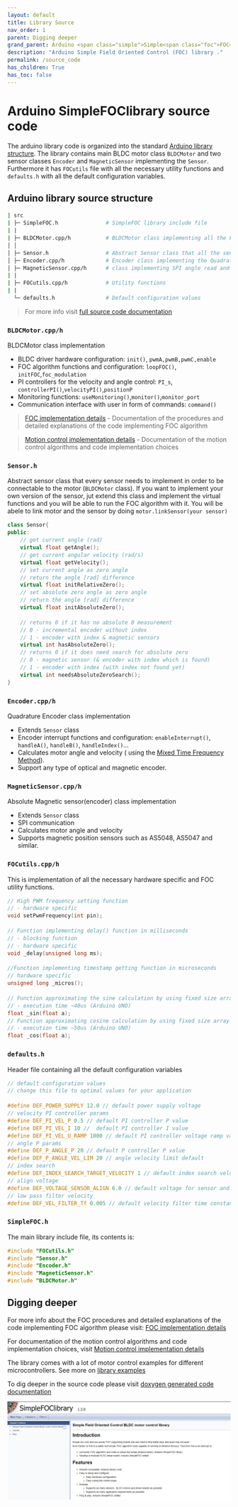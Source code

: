 ```yaml
---
layout: default
title: Library Source
nav_order: 1
parent: Digging deeper
grand_parent: Arduino <span class="simple">Simple<span class="foc">FOC</span>library</span>
description: "Arduino Simple Field Oriented Control (FOC) library ."
permalink: /source_code
has_children: True
has_toc: false
---
```


# Arduino <span class="simple">Simple<span class="foc">FOC</span>library</span> source code
The arduino library code is organized into the standard [Arduino library structure](https://github.com/arduino/Arduino/wiki/Library-Manager-FAQ). 
The library contains main BLDC motor class `BLDCMotor` and  two sensor classes `Encoder` and `MagneticSensor` implementing the `Sensor`. Furthermore it has `FOCutils` file with all the necessary utility functions and `defaults.h` with all the default configuration variables.

## Arduino library source structure
```sh
| src
| ├─ SimpleFOC.h               # SimpleFOC library include file
| |
| ├─ BLDCMotor.cpp/h           # BLDCMotor class implementing all the FOC operations
│ │ 
│ ├─ Sensor.h                  # Abstract Sensor class that all the sensors implement
│ ├─ Encoder.cpp/h             # Encoder class implementing the Quadrature encoder operations
│ ├─ MagneticSensor.cpp/h      # class implementing SPI angle read and interface for AS5047/8 type sensors
| |
| ├─ FOCutils.cpp/h            # Utility functions 
| |
  └─ defaults.h                # Default configuration values 
```

<blockquote class="info">For more info visit <a href="http://source.simplefoc.com/" target="_blank"> full source code documentation <i class="fa fa-external-link fa-sm"></i></a></blockquote>

### `BLDCMotor.cpp/h`
BLDCMotor class implementation
- BLDC driver hardware configuration: `init()`, `pwmA,pwmB,pwmC,enable`
- FOC algorithm functions and configuration: `loopFOC()`, `initFOC`,`foc_modulation`
- PI controllers for the velocity and angle control: `PI_s`, `controllerPI()`,`velocityPI()`,`positionP`
- Monitoring functions: `useMonitoring()`,`monitor()`,`monitor_port`
- Communication interface with user in form of commands: `command()`  

<blockquote class="info"><a href="foc_implementation"><i class="fa fa-copy"></i> FOC implementation details</a> - Documentation of the procedures and detailed explanations of the code implementing FOC algorithm 
</blockquote>
<blockquote class="info">
     <a href="motion_control_implementation"><i class="fa fa-copy"></i> Motion control implementation details</a> - Documentation of the motion control algorithms and code implementation choices
</blockquote>


### `Sensor.h`
Abstract sensor class that every sensor needs to implement in order to be connectable to the motor (`BLDCMotor` class). 
If you want to implement your own version of the sensor, jut extend this class and implement the virtual functions and you will be able to run the FOC algorithm with it.
You will be abele to link motor and the sensor by doing `motor.linkSensor(your sensor)`
```cpp
class Sensor{
public:
    // get current angle (rad) 
    virtual float getAngle();
    // get current angular velocity (rad/s)
    virtual float getVelocity();
    // set current angle as zero angle 
    // return the angle [rad] difference
    virtual float initRelativeZero();
    // set absolute zero angle as zero angle
    // return the angle [rad] difference
    virtual float initAbsoluteZero();

    // returns 0 if it has no absolute 0 measurement
    // 0 - incremental encoder without index
    // 1 - encoder with index & magnetic sensors
    virtual int hasAbsoluteZero();
    // returns 0 if it does need search for absolute zero
    // 0 - magnetic sensor (& encoder with index which is found)
    // 1 - encoder with index (with index not found yet)
    virtual int needsAbsoluteZeroSearch();
}
```

### `Encoder.cpp/h`
Quadrature Encoder class implementation  
- Extends `Sensor` class
- Encoder interrupt functions and configuration: `enableInterrupt()`, `handleA()`, `handleB()`, `handleIndex()`...
- Calculates motor angle and velocity ( using the [Mixed Time Frequency Method](https://github.com/askuric/Arduino-Mixed-Time-Frequency-Method)). 
- Support any type of optical and magnetic encoder. 

### `MagneticSensor.cpp/h`
Absolute Magnetic sensor(encoder) class implementation
- Extends `Sensor` class
- SPI communication
- Calculates motor angle and velocity
- Supports magnetic position sensors such as AS5048, AS5047 and similar. 
  

### `FOCutils.cpp/h`
This is implementation of all the necessary hardware specific and FOC utility functions.
```cpp
// High PWM frequency setting function
// - hardware specific
void setPwmFrequency(int pin);

// Function implementing delay() function in milliseconds 
// - blocking function
// - hardware specific
void _delay(unsigned long ms);

//Function implementing timestamp getting function in microseconds
// hardware specific
unsigned long _micros();

// Function approximating the sine calculation by using fixed size array
// - execution time ~40us (Arduino UNO)
float _sin(float a);
// Function approximating cosine calculation by using fixed size array
// - execution time ~50us (Arduino UNO)
float _cos(float a);
```


### `defaults.h`
Header file containing all the default configuration variables
```cpp
// default configuration values
// change this file to optimal values for your application

#define DEF_POWER_SUPPLY 12.0 // default power supply voltage
// velocity PI controller params
#define DEF_PI_VEL_P 0.5 // default PI controller P value
#define DEF_PI_VEL_I 10 //  default PI controller I value
#define DEF_PI_VEL_U_RAMP 1000 // default PI controller voltage ramp value
// angle P params
#define DEF_P_ANGLE_P 20 // default P controller P value
#define DEF_P_ANGLE_VEL_LIM 20 // angle velocity limit default
// index search 
#define DEF_INDEX_SEARCH_TARGET_VELOCITY 1 // default index search velocity
// align voltage
#define DEF_VOLTAGE_SENSOR_ALIGN 6.0 // default voltage for sensor and motor zero alignment
// low pass filter velocity
#define DEF_VEL_FILTER_Tf 0.005 // default velocity filter time constant
```

### `SimpleFOC.h`
The main library include file, its contents is:
```cpp
#include "FOCutils.h"
#include "Sensor.h"
#include "Encoder.h"
#include "MagneticSensor.h"
#include "BLDCMotor.h"
```


## Digging deeper

For more info about the FOC procedures and detailed explanations of the code implementing FOC algorithm please visit: <a href="foc_implementation"> FOC implementation details <i class="fa fa-external-link fa-sm"></i></a>

For documentation of the motion control algorithms and code implementation choices, visit <a href="motion_control_implementation"> Motion control implementation details <i class="fa fa-external-link fa-sm"></i></a>

The library comes with a lot of motor control examples for different microcontrollers. See more on [library examples <i class="fa fa-external-link"></i>](library_examples)

To dig deeper in the source code please visit <a href="http://source.simplefoc.com/" target="_blank"> doxygen generated code documentation <i class="fa fa-external-link fa-sm"></i></a>

<div class="image_icon width80" >
    <a href="http://source.simplefoc.com/" target="_blank">
        <img src="extras/Images/source_docs.jpg" >
        <i class="fa fa-external-link-square fa-2x"></i>
    </a>
</div>

